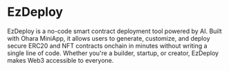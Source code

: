 # EzDeploy
EzDeploy is a no-code smart contract deployment tool powered by AI. Built with Ohara MiniApp, it allows users to generate, customize, and deploy secure ERC20 and NFT contracts onchain in minutes without writing a single line of code. Whether you're a builder, startup, or creator, EzDeploy makes Web3 accessible to everyone.
